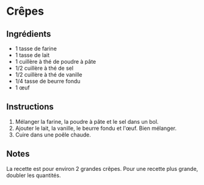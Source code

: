 # Crêpes

## Ingrédients

- 1 tasse de farine
- 1 tasse de lait
- 1 cuillère à thé de poudre à pâte
- 1/2 cuillère à thé de sel
- 1/2 cuillère à thé de vanille
- 1/4 tasse de beurre fondu
- 1 œuf

## Instructions

1. Mélanger la farine, la poudre à pâte et le sel dans un bol.
2. Ajouter le lait, la vanille, le beurre fondu et l'œuf. Bien mélanger.
3. Cuire dans une poêle chaude.

## Notes

La recette est pour environ 2 grandes crêpes. Pour une recette plus grande, doubler les quantités.

